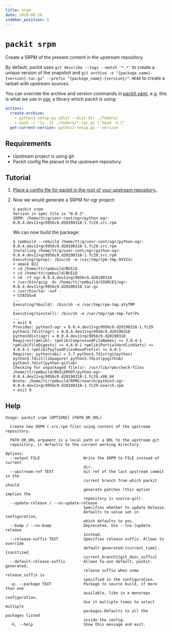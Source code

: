 ```yaml
---
title: srpm
date: 2019-06-28
sidebar_position: 8
---
```


# `packit srpm`

Create a SRPM of the present content in the upstream repository.

By default, packit uses `git describe --tags --match '*.*'` to create a unique
version of the snapshot and `git archive -o "{package_name}-{version}.tar.gz"
--prefix "{package_name}-{version}/" HEAD` to create a tarball with upstream
sources.

You can override the archive and version commands in [packit.yaml](/docs/configuration/), e.g. this is
what we use in [ogr](https://github.com/packit/ogr/blob/main/.packit.yaml), a library which packit is using:
```yaml
actions:
  create-archive:
    - python3 setup.py sdist --dist-dir ./fedora/
    - bash -c "ls -1t ./fedora/*.tar.gz | head -n 1"
  get-current-version: python3 setup.py --version
```


## Requirements

* Upstream project is using git.
* Packit config file placed in the upstream repository.


## Tutorial

1. [Place a config file for packit in the root of your upstream repository.](/docs/configuration/).

2. Now we would generate a SRPM for ogr project:
   ```
   $ packit srpm
   Version in spec file is "0.0.3".
   SRPM: /home/tt/g/user-cont/ogr/python-ogr-0.0.4.dev11+gc9956c9.d20190318-1.fc29.src.rpm
   ```
   We can now build the package:
   ```
   $ rpmbuild --rebuild /home/tt/g/user-cont/ogr/python-ogr-0.0.4.dev11+gc9956c9.d20190318-1.fc29.src.rpm
   Installing /home/tt/g/user-cont/ogr/python-ogr-0.0.4.dev11+gc9956c9.d20190318-1.fc29.src.rpm
   Executing(%prep): /bin/sh -e /var/tmp/rpm-tmp.95VZ3c
   + umask 022
   + cd /home/tt/rpmbuild/BUILD
   + cd /home/tt/rpmbuild/BUILD
   + rm -rf ogr-0.0.4.dev11+gc9956c9.d20190318
   + /usr/bin/gzip -dc /home/tt/rpmbuild/SOURCES/ogr-0.0.4.dev11+gc9956c9.d20190318.tar.gz
   + /usr/bin/tar -xof -
   + STATUS=0
   ...
   Executing(%build): /bin/sh -e /var/tmp/rpm-tmp.aYyTMP
   ...
   Executing(%install): /bin/sh -e /var/tmp/rpm-tmp.fotlPv
   ...
   + exit 0
   Provides: python3-ogr = 0.0.4.dev11+gc9956c9.d20190318-1.fc29 python3.7dist(ogr) = 0.0.4.dev11+gc9956c9.d20190318 python3dist(ogr) = 0.0.4.dev11+gc9956c9.d20190318
   Requires(rpmlib): rpmlib(CompressedFileNames) <= 3.0.4-1 rpmlib(FileDigests) <= 4.6.0-1 rpmlib(PartialHardlinkSets) <= 4.0.4-1 rpmlib(PayloadFilesHavePrefix) <= 4.0-1
   Requires: python(abi) = 3.7 python3.7dist(gitpython) python3.7dist(libpagure) python3.7dist(pygithub) python3.7dist(python-gitlab)
   Checking for unpackaged file(s): /usr/lib/rpm/check-files /home/tt/rpmbuild/BUILDROOT/python-ogr-0.0.4.dev11+gc9956c9.d20190318-1.fc29.x86_64
   Wrote: /home/tt/rpmbuild/RPMS/noarch/python3-ogr-0.0.4.dev11+gc9956c9.d20190318-1.fc29.noarch.rpm
   + exit 0
   ```

## Help

    Usage: packit srpm [OPTIONS] [PATH_OR_URL]

      Create new SRPM (.src.rpm file) using content of the upstream repository.

      PATH_OR_URL argument is a local path or a URL to the upstream git
      repository, it defaults to the current working directory

    Options:
      --output FILE                   Write the SRPM to FILE instead of current
                                      dir.
      --upstream-ref TEXT             Git ref of the last upstream commit in the
                                      current branch from which packit should
                                      generate patches (this option implies the
                                      repository is source-git).
      --update-release / --no-update-release
                                      Specifies whether to update Release.
                                      Defaults to value set in configuration,
                                      which defaults to yes.
      --bump / --no-bump              Deprecated. Use --[no-]update-release
                                      instead.
      --release-suffix TEXT           Specifies release suffix. Allows to override
                                      default generated:{current_time}.{sanitized_
                                      current_branch}{git_desc_suffix}
      --default-release-suffix        Allows to use default, packit-generated,
                                      release suffix when some release_suffix is
                                      specified in the configuration.
      -p, --package TEXT              Package to source build, if more than one
                                      available, like in a monorepo configuration.
                                      Use it multiple times to select multiple
                                      packages.Defaults to all the packages listed
                                      inside the config.
      -h, --help                      Show this message and exit.
